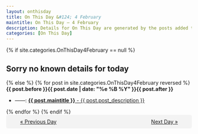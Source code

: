 ```yaml
---
layout: onthisday
title: On This Day &#124; 4 February
maintitle: On This Day — 4 February
description: Details for On This Day are generated by the posts added to the website so the content is subject to changes/updates over time.
categories: [On This Day]
---
```


{% if site.categories.OnThisDay4February == null %}
<h2>Sorry no known details for today</h2>
{% else %}
{% for post in site.categories.OnThisDay4February reversed %}
<strong>{{ post.before }}{{ post.date | date: "%e %B %Y" }}{{ post.after }}</strong>
<ul>
<li> ——: <a class="{{ post.class }}" href="{{ post.url }}"><strong>{{ post.maintitle }}</strong> - {{ post.post_description }}</a></li>
</ul>
{% endfor %}
{% endif %}
<br />
<div style="background-color: #f3f3f3; padding: 10px; border-radius: 5px; text-align: center; display: flex; justify-content: space-evenly;">
<a href="/onthisday/02/02-03">« Previous Day</a>
<span style="visibility:hidden;">[ Visit Leap Year February 29 ]</span>
<a href="/onthisday/02/02-05">Next Day »</a>
</div>

